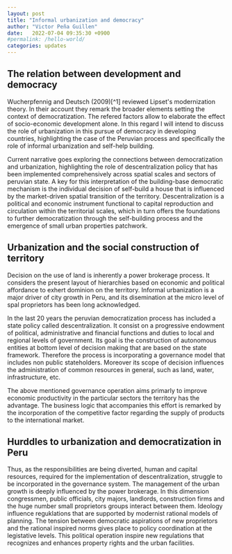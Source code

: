 ```yaml
---
layout: post
title: "Informal urbanization and democracy"
author: "Victor Peña Guillen"
date:   2022-07-04 09:35:30 +0900
#permalink: /hello-world/
categories: updates
---
```


## The relation between development and democracy

Wucherpfennig and Deutsch (2009)[^1] reviewed Lipset's modernization theory. In their account they remark the broader elements setting the context of democratization. The refered factors allow to elaborate the effect of socio-economic development alone.
In this regard I will intend to discuss the role of urbanization in this pursue of democracy in developing countries, highlighting the case of the Peruvian process and specifically the role of informal urbanization and self-help building.

Current narrative goes exploring the connections between democratization and urbanization, highlighting the role of descentralization policy that has been implemented comprehensively across spatial scales and sectors of peruvian state. A key for this interpretation of the building-base democratic mechanism is the individual decision of self-build a house that is influenced by the market-driven spatial transition of the territory.
Descentralization is a political and economic instrument functional to capital reproduction and circulation within the territorial scales, which in turn offers the foundations to further democratization through the self-building process and the emergence of small urban properties patchwork.

## Urbanization and the social construction of territory

Decision on the use of land is inherently a power brokerage process. It considers the present layout of hierarchies based on economic and political affordance to exhert dominion on the territory.
Informal urbanization is a major driver of city growth in Peru, and its disemination at the micro level of spal proprietors has been long acknowledged.

In the last 20 years the peruvian democratization process has included a state policy called descentralization. It consist on a progressive endowment of political, administrative and financial functions and duties to local and regional levels of government. Its goal is the construction of autonomous entities at bottom level of decision making that are based on the state framework.
Therefore the process is incorporating a governance model that includes non public stateholders. Moreover its scope of decision influences the administration of common resources in general, such as land, water, infrastructure, etc.

The above mentioned governance operation aims primarly to improve economic productivity in the particular sectors the territory has the advantage. The business logic that accompanies this effort is remarked by the incorporation of the competitive factor regarding the supply of products to the international market.

## Hurddles to urbanization and democratization in Peru

Thus, as the responsibilities are being diverted, human and capital resources, required for the implementation of descentralization, struggle to be incorporated in the governance system. The management of the urban growth is deeply influenced by the power brokerage.
In this dimension congressmen, public officials, city majors, landlords, construction firms and the huge number small proprietors groups interact between them. Ideology influence reguklations that are supported by modernist rational models of planning.
The tension between democratic aspirations of new proprietors and the rational inspired norms gives place to policy coordination at the legistative levels. This political operation inspire new regulations that recognizes and enhances property rights and the urban facilities.
